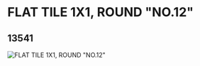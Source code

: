 # FLAT TILE 1X1, ROUND "NO.12"
## 13541
![FLAT TILE 1X1, ROUND "NO.12"](https://lc-www-live-s.legocdn.com/media/bricks/5/2/6030333.jpg)